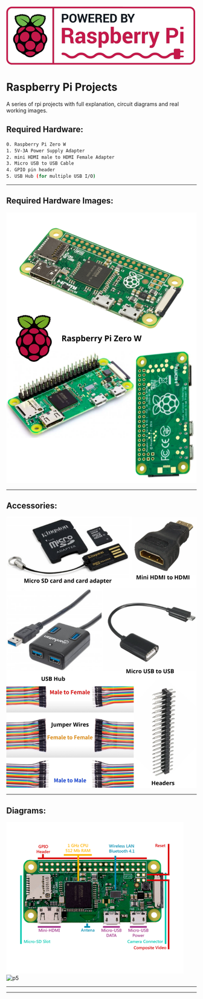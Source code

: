 ![p1](Images/rpi_logo2.png)
# Raspberry Pi Projects
A series of rpi projects with full explanation, circuit diagrams and real working images.

## Required Hardware:
```sh
0. Raspberry Pi Zero W
1. 5V-3A Power Supply Adapter
2. mini HDMI male to HDMI Female Adapter
3. Micro USB to USB Cable
4. GPIO pin header
5. USB Hub (for multiple USB I/O)
```
---

## Required Hardware Images:
![p2](Images/1.png)

---
## Accessories:
![p3](Images/3.png)

---

## Diagrams:
![p4](Images/rpi_labelled.png) 
![p5](Images/gpio.jpg) 

---
---
